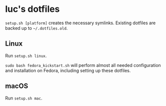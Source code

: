 # luc's dotfiles

`setup.sh [platform]` creates the necessary symlinks. Existing dotfiles are backed up to `~/.dotfiles.old`.

## Linux
Run `setup.sh linux`.

`sudo bash fedora_kickstart.sh` will perform almost all needed configuration and installation on Fedora,
including setting up these dotfiles.

## macOS
Run `setup.sh mac`.
